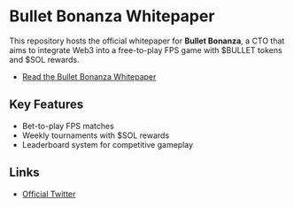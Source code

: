# Bullet Bonanza Whitepaper
This repository hosts the official whitepaper for **Bullet Bonanza**, a CTO that aims to integrate Web3 into a free-to-play FPS game with $BULLET tokens and $SOL rewards.

- [Read the Bullet Bonanza Whitepaper](./Bullet_Bonanza_Whitepaper.md)

## Key Features
- Bet-to-play FPS matches
- Weekly tournaments with $SOL rewards
- Leaderboard system for competitive gameplay

## Links
- [Official Twitter](https://x.com/bonanzaCTO)
